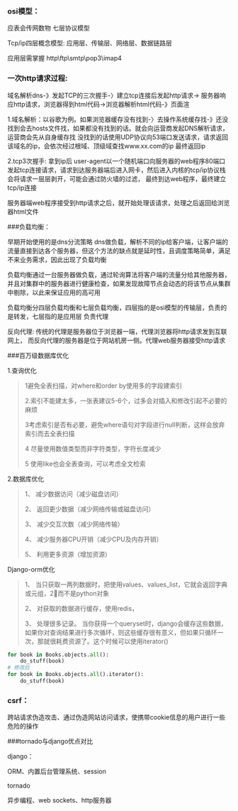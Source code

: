 ### osi模型：

应表会传网数物 七层协议模型

Tcp/ip四层概念模型:  应用层、传输层、网络层、数据链路层

应用层需掌握 http\ftp\smtp\pop3\imap4



### 一次http请求过程: 

域名解析dns-》发起TCP的三次握手-〉建立tcp连接后发起http请求-> 服务器响应http请求，浏览器得到html代码->浏览器解析html代码-》页面渲

1.域名解析：以谷歌为例。如果浏览器缓存没有找到-〉去操作系统缓存找-》还没找到会去hosts文件找，如果都没有找到的话。就会向运营商发起DNS解析请求，运营商会先从自身缓存找 没找到的话使用UDP协议向53端口发送请求，请求返回该域名的ip，会依次经过根域、顶级域查找www.xx.com的ip 最终返回ip

2.tcp3次握手:  拿到ip后 user-agent以一个随机端口向服务器的web程序80端口发起tcp连接请求，请求到达服务器端后进入网卡，然后进入内核的tcp/ip协议栈 会将请求一层层剥开，可能会通过防火墙的过滤， 最终到达web程序，最终建立tcp/ip连接

服务器端web程序接受到http请求之后，就开始处理该请求，处理之后返回给浏览器html文件



###负载均衡： 

早期开始使用的是dns分流策略 dns做负载，解析不同的ip给客户端，让客户端的流量直接到达各个服务器，但这个方法的缺点就是延时性，且调度策略简单，满足不来业务需求，因此出现了负载均衡

负载均衡通过一台服务器做负载，通过轮询算法将客户端的流量分给其他服务器，并且对集群中的服务器进行健康检查，如果发现故障节点会动态的将该节点从集群中剔除，以此来保证应用的高可用

负载均衡分四层负载均衡和七层负载均衡，四层指的是osi模型的传输层，负责的是转发，七层指的是应用层 负责代理

反向代理:  传统的代理是服务器位于浏览器一端，代理浏览器将http请求发到互联网上，  而反向代理的服务器是位于网站机房一侧。代理web服务器接受http请求



###百万级数据库优化

1.查询优化

> 1避免全表扫描，对where和order by使用多的字段建索引
>
> 2.索引不能建太多，一张表建议5-6个，过多会对插入和修改引起不必要的麻烦
>
> 3考虑索引是否有必要，避免where语句对字段进行null判断，这样会放弃索引而去全表扫描
>
> 4 尽量使用数值类型而非字符类型，字符长度减少
>
> 5 使用like也会全表查询，可以考虑全文检索

2.数据库优化

> 1、  减少数据访问（减少磁盘访问）
>
> 2、  返回更少数据（减少网络传输或磁盘访问）
>
> 3、  减少交互次数（减少网络传输）
>
> 4、  减少服务器CPU开销（减少CPU及内存开销）
>
> 5、  利用更多资源（增加资源）

Django-orm优化

> 1、  当只获取一两列数据时，把使用values、values_list，它就会返回字典或元组，2⃣而不是python对象
>
> 2、  对获取的数据进行缓存，使用redis，
>
> 3、   处理很多记录。 当你获得一个queryset时，django会缓存这些数据，如果你对查询结果进行多次循环，则这些缓存很有意义，但如果只循环一次，那就很耗费资源了。这个时候可以使用iterator()

```python
for book in Books.objects.all():
    do_stuff(book)
# 修改后
for book in Books.objects.all().iterator():
    do_stuff(book)
```



### csrf：

 跨站请求伪造攻击、通过伪造网站访问请求，使携带cookie信息的用户进行一些危险的操作

###tornado与django优点对比

django：

ORM、内置后台管理系统、session

tornado

异步编程、web sockets、http服务器